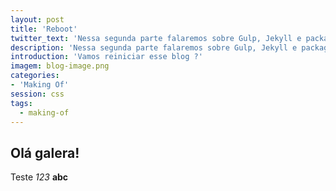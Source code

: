 ```yaml
---
layout: post
title: 'Reboot'
twitter_text: 'Nessa segunda parte falaremos sobre Gulp, Jekyll e package.json.'
description: 'Nessa segunda parte falaremos sobre Gulp, Jekyll e package.json.'
introduction: 'Vamos reiniciar esse blog ?'
imagem: blog-image.png
categories:
- 'Making Of'
session: css
tags:
  - making-of
---
```


## Olá galera! 

Teste _123_ **abc** 